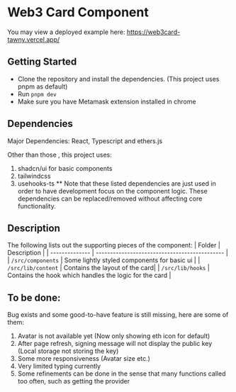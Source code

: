 # Web3 Card Component

You may view a deployed example here:
https://web3card-tawny.vercel.app/

## Getting Started

- Clone the repository and install the dependencies. (This project uses pnpm as default)
- Run `pnpm dev`
- Make sure you have Metamask extension installed in chrome

## Dependencies

Major Dependencies: React, Typescript and ethers.js

Other than those , this project uses:

1. shadcn/ui for basic components
2. tailwindcss
3. usehooks-ts
   \*\* Note that these listed dependencies are just used in order to have development focus on the component logic.
   These dependencies can be replaced/removed without affecting core functionality.

## Description

The following lists out the supporting pieces of the component:
| Folder | Description |
| -------------- | --------------------------------------------- |
| `/src/components` | Some lightly styled components for basic ui |
| `/src/lib/content` | Contains the layout of the card|
| `/src/lib/hooks` | Contains the hook which handles the logic for the card |

## To be done:

Bug exists and some good-to-have feature is still missing, here are some of them:

1. Avatar is not available yet (Now only showing eth icon for default)
2. After page refresh, signing message will not display the public key (Local storage not storing the key)
3. Some more responsiveness (Avatar size etc.)
4. Very limited typing currently
5. Some refinements can be done in the sense that many functions called too often, such as getting the provider
